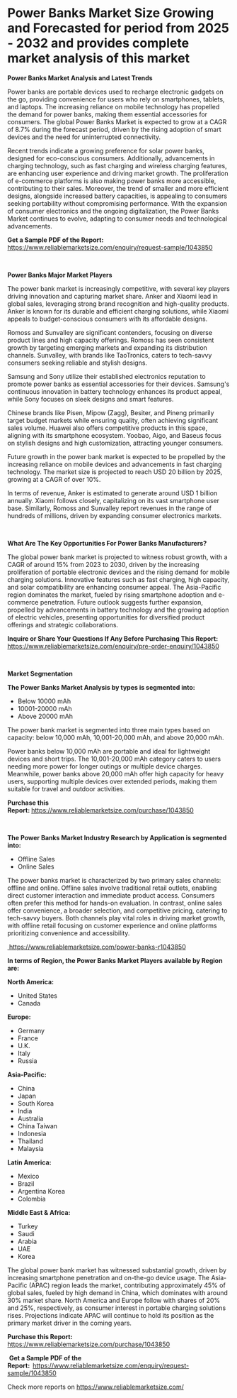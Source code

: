 <p><h1>Power Banks Market Size Growing and Forecasted for period from 2025 - 2032 and provides complete market analysis of this market</h1></p><p><strong>Power Banks Market Analysis and Latest Trends</strong></p>
<p><p>Power banks are portable devices used to recharge electronic gadgets on the go, providing convenience for users who rely on smartphones, tablets, and laptops. The increasing reliance on mobile technology has propelled the demand for power banks, making them essential accessories for consumers. The global Power Banks Market is expected to grow at a CAGR of 8.7% during the forecast period, driven by the rising adoption of smart devices and the need for uninterrupted connectivity.</p><p>Recent trends indicate a growing preference for solar power banks, designed for eco-conscious consumers. Additionally, advancements in charging technology, such as fast charging and wireless charging features, are enhancing user experience and driving market growth. The proliferation of e-commerce platforms is also making power banks more accessible, contributing to their sales. Moreover, the trend of smaller and more efficient designs, alongside increased battery capacities, is appealing to consumers seeking portability without compromising performance. With the expansion of consumer electronics and the ongoing digitalization, the Power Banks Market continues to evolve, adapting to consumer needs and technological advancements.</p></p>
<p><strong>Get a Sample PDF of the Report:&nbsp;</strong> <a href="https://www.reliablemarketsize.com/enquiry/request-sample/1043850?utm_campaign=1998&utm_medium=2&utm_source=Github&utm_content=ia&utm_term=08022025&utm_id=power-banks">https://www.reliablemarketsize.com/enquiry/request-sample/1043850</a></p>
<p>&nbsp;</p>
<p><strong>Power Banks Major Market Players</strong></p>
<p><p>The power bank market is increasingly competitive, with several key players driving innovation and capturing market share. Anker and Xiaomi lead in global sales, leveraging strong brand recognition and high-quality products. Anker is known for its durable and efficient charging solutions, while Xiaomi appeals to budget-conscious consumers with its affordable designs.</p><p>Romoss and Sunvalley are significant contenders, focusing on diverse product lines and high capacity offerings. Romoss has seen consistent growth by targeting emerging markets and expanding its distribution channels. Sunvalley, with brands like TaoTronics, caters to tech-savvy consumers seeking reliable and stylish designs.</p><p>Samsung and Sony utilize their established electronics reputation to promote power banks as essential accessories for their devices. Samsung's continuous innovation in battery technology enhances its product appeal, while Sony focuses on sleek designs and smart features.</p><p>Chinese brands like Pisen, Mipow (Zagg), Besiter, and Pineng primarily target budget markets while ensuring quality, often achieving significant sales volume. Huawei also offers competitive products in this space, aligning with its smartphone ecosystem. Yoobao, Aigo, and Baseus focus on stylish designs and high customization, attracting younger consumers.</p><p>Future growth in the power bank market is expected to be propelled by the increasing reliance on mobile devices and advancements in fast charging technology. The market size is projected to reach USD 20 billion by 2025, growing at a CAGR of over 10%. </p><p>In terms of revenue, Anker is estimated to generate around USD 1 billion annually. Xiaomi follows closely, capitalizing on its vast smartphone user base. Similarly, Romoss and Sunvalley report revenues in the range of hundreds of millions, driven by expanding consumer electronics markets.</p></p>
<p>&nbsp;</p>
<p><strong>What Are The Key Opportunities For Power Banks Manufacturers?</strong></p>
<p><p>The global power bank market is projected to witness robust growth, with a CAGR of around 15% from 2023 to 2030, driven by the increasing proliferation of portable electronic devices and the rising demand for mobile charging solutions. Innovative features such as fast charging, high capacity, and solar compatibility are enhancing consumer appeal. The Asia-Pacific region dominates the market, fueled by rising smartphone adoption and e-commerce penetration. Future outlook suggests further expansion, propelled by advancements in battery technology and the growing adoption of electric vehicles, presenting opportunities for diversified product offerings and strategic collaborations.</p></p>
<p><strong>Inquire or Share Your Questions If Any Before Purchasing This Report:</strong> <a href="https://www.reliablemarketsize.com/enquiry/pre-order-enquiry/1043850?utm_campaign=1998&utm_medium=2&utm_source=Github&utm_content=ia&utm_term=08022025&utm_id=power-banks">https://www.reliablemarketsize.com/enquiry/pre-order-enquiry/1043850</a></p>
<p>&nbsp;</p>
<p><strong>Market Segmentation</strong></p>
<p><strong>The Power Banks Market Analysis by types is segmented into:</strong></p>
<p><ul><li>Below 10000 mAh</li><li>10001-20000 mAh</li><li>Above 20000 mAh</li></ul></p>
<p><p>The power bank market is segmented into three main types based on capacity: below 10,000 mAh, 10,001-20,000 mAh, and above 20,000 mAh. </p><p>Power banks below 10,000 mAh are portable and ideal for lightweight devices and short trips. The 10,001-20,000 mAh category caters to users needing more power for longer outings or multiple device charges. Meanwhile, power banks above 20,000 mAh offer high capacity for heavy users, supporting multiple devices over extended periods, making them suitable for travel and outdoor activities.</p></p>
<p><strong>Purchase this Report:&nbsp;</strong><a href="https://www.reliablemarketsize.com/purchase/1043850?utm_campaign=1998&utm_medium=2&utm_source=Github&utm_content=ia&utm_term=08022025&utm_id=power-banks">https://www.reliablemarketsize.com/purchase/1043850</a></p>
<p>&nbsp;</p>
<p><strong>The Power Banks Market Industry Research by Application is segmented into:</strong></p>
<p><ul><li>Offline Sales</li><li>Online Sales</li></ul></p>
<p><p>The power banks market is characterized by two primary sales channels: offline and online. Offline sales involve traditional retail outlets, enabling direct customer interaction and immediate product access. Consumers often prefer this method for hands-on evaluation. In contrast, online sales offer convenience, a broader selection, and competitive pricing, catering to tech-savvy buyers. Both channels play vital roles in driving market growth, with offline retail focusing on customer experience and online platforms prioritizing convenience and accessibility.</p></p>
<p><a href="https://www.reliablemarketsize.com/power-banks-r1043850?utm_campaign=1998&utm_medium=2&utm_source=Github&utm_content=ia&utm_term=08022025&utm_id=power-banks">&nbsp;https://www.reliablemarketsize.com/power-banks-r1043850</a></p>
<p><strong>In terms of Region, the Power Banks Market Players available by Region are:</strong></p>
<p>
    <p> <strong> North America: </strong>
        <ul>
            <li>United States</li>
            <li>Canada</li>
        </ul>
        </p> 
    <p> <strong> Europe: </strong>
        <ul>
            <li>Germany</li>
            <li>France</li>
            <li>U.K.</li>
            <li>Italy</li>
            <li>Russia</li>
        </ul>
        </p> 
    <p> <strong> Asia-Pacific: </strong>
        <ul>
            <li>China</li>
            <li>Japan</li>
            <li>South Korea</li>
            <li>India</li>
            <li>Australia</li>
            <li>China Taiwan</li>
            <li>Indonesia</li>
            <li>Thailand</li>
            <li>Malaysia</li>
        </ul>
        </p> 
    <p> <strong> Latin America: </strong>
        <ul>
            <li>Mexico</li>
            <li>Brazil</li>
            <li>Argentina Korea</li>
            <li>Colombia</li>
        </ul>
        </p> 
    <p> <strong> Middle East & Africa: </strong>
        <ul>
            <li>Turkey</li>
            <li>Saudi</li>
            <li>Arabia</li>
            <li>UAE</li>
            <li>Korea</li>
        </ul>
    </p>
    </p>
<p><p>The global power bank market has witnessed substantial growth, driven by increasing smartphone penetration and on-the-go device usage. The Asia-Pacific (APAC) region leads the market, contributing approximately 45% of global sales, fueled by high demand in China, which dominates with around 30% market share. North America and Europe follow with shares of 20% and 25%, respectively, as consumer interest in portable charging solutions rises. Projections indicate APAC will continue to hold its position as the primary market driver in the coming years.</p></p>
<p><strong>Purchase this Report: </strong><a href="https://www.reliablemarketsize.com/purchase/1043850?utm_campaign=1998&utm_medium=2&utm_source=Github&utm_content=ia&utm_term=08022025&utm_id=power-banks">https://www.reliablemarketsize.com/purchase/1043850</a></p>
<p>&nbsp;<strong>Get a Sample PDF of the Report:&nbsp;&nbsp;</strong><a href="https://www.reliablemarketsize.com/enquiry/request-sample/1043850?utm_campaign=1998&utm_medium=2&utm_source=Github&utm_content=ia&utm_term=08022025&utm_id=power-banks">https://www.reliablemarketsize.com/enquiry/request-sample/1043850</a></p>
<p><strong></strong></p>
<p>Check more reports on <a href="https://www.reliablemarketsize.com/?utm_campaign=1998&utm_medium=2&utm_source=Github&utm_content=ia&utm_term=08022025&utm_id=power-banks">https://www.reliablemarketsize.com/</a></p>